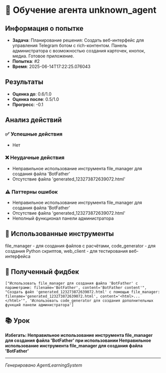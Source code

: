 # 🧠 Обучение агента unknown_agent

## Информация о попытке
- **Задача**: Планирование решения: Создать веб-интерфейс для управления Telegram ботом с rich-контентом. Панель администратора с возможностью создания карточек, кнопок, медиа. Готовое приложение.
- **Попытка**: #2
- **Время**: 2025-06-14T17:22:25.076043

## Результаты
- **Оценка до**: 0.6/1.0
- **Оценка после**: 0.5/1.0
- **Прогресс**: -0.1

## Анализ действий

### ✅ Успешные действия
- Нет

### ❌ Неудачные действия
- Неправильное использование инструмента file_manager для создания файла 'BotFather'
- Отсутствие файла 'generated_123273872639072.html'

### ⚠️ Паттерны ошибок
- Неправильное использование инструмента file_manager для создания файла 'BotFather'
- Отсутствие файла 'generated_123273872639072.html'
- Неполный функционал панели администратора

## 🔧 Использованные инструменты
file_manager - для создания файлов с расчётами, code_generator - для создания Python скриптов, web_client - для тестирования веб-интерфейса

## 📝 Полученный фидбек
```
["Использовать file_manager для создания файла 'BotFather' с параметрами: filename='BotFather', content='BotFather content'", "Создать файл 'generated_123273872639072.html' с помощью file_manager: filename='generated_123273872639072.html', content='<html>...</html>'", 'Использовать code_generator для создания дополнительных функций панели администратора']
```

## 📚 Урок
**Избегать: Неправильное использование инструмента file_manager для создания файла 'BotFather' при использовании Неправильное использование инструмента file_manager для создания файла 'BotFather'**

---
*Генерировано AgentLearningSystem*
